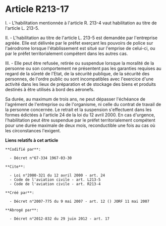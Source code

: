 # Article R213-17

I. - L'habilitation mentionnée à l'article R. 213-4 vaut habilitation au titre de l'article L. 213-5.

II. - L'habilitation au titre de l'article L. 213-5 est demandée par l'entreprise agréée. Elle est délivrée par le préfet
exerçant les pouvoirs de police sur l'aérodrome lorsque l'établissement est situé sur l'emprise de celui-ci, ou par le préfet
territorialement compétent dans les autres cas.

III. - Elle peut être refusée, retirée ou suspendue lorsque la moralité de la personne ou son comportement ne présentent pas
les garanties requises au regard de la sûreté de l'Etat, de la sécurité publique, de la sécurité des personnes, de l'ordre
public ou sont incompatibles avec l'exercice d'une activité dans les lieux de préparation et de stockage des biens et
produits destinés à être utilisés à bord des aéronefs.

Sa durée, au maximum de trois ans, ne peut dépasser l'échéance de l'agrément de l'entreprise ou de l'organisme, ni celle du
contrat de travail de la personne concernée. Le retrait et la suspension s'effectuent dans les formes édictées à l'article 24
de la loi du 12 avril 2000. En cas d'urgence, l'habilitation peut être suspendue par le préfet territorialement compétent
pour une durée maximale de deux mois, reconductible une fois au cas où les circonstances l'exigent.

**Liens relatifs à cet article**

	**Codifié par**:

	  - Décret n°67-334 1967-03-30

	**Cite**:

	  - Loi n°2000-321 du 12 avril 2000 - art. 24
	  - Code de l'aviation civile - art. L213-5
	  - Code de l'aviation civile - art. R213-4

	**Créé par**:

	  - Décret n°2007-775 du 9 mai 2007 - art. 12 () JORF 11 mai 2007

	**Abrogé par**:

	  - Décret n°2012-832 du 29 juin 2012 - art. 17
